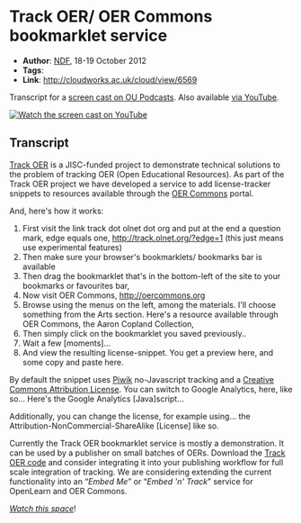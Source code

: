 # Track OER/ OER Commons bookmarklet service #

* **Author**: [NDF][@ndf], 18-19 October 2012
* **Tags**:
* **Link**: <http://cloudworks.ac.uk/cloud/view/6569>


Transcript for a [screen cast on OU Podcasts][pod]. Also available [via YouTube][youtube-list].

[![Watch the screen cast on YouTube][youtube-img]][youtube-vid]

## Transcript ##

[Track OER][toer] is a JISC-funded project to demonstrate technical solutions to the problem of tracking OER (Open Educational Resources). As part of the Track OER project we have developed a service to add license-tracker snippets to resources available through the [OER Commons][oerc] portal.

And, here's how it works:

 1. First visit the link track dot olnet dot org and put at the end a question mark, edge equals one, <http://track.olnet.org/?edge=1> (this just means use experimental features)
 2. Then make sure your browser's bookmarklets/ bookmarks bar is available
 3. Then drag the bookmarklet that's in the bottom-left of the site to your bookmarks or favourites bar,
 4. Now visit OER Commons, <http://oercommons.org>
 5. Browse using the menus on the left, among the materials. I'll choose something from the Arts section. Here's a resource available through OER Commons, the Aaron Copland Collection,
 6. Then simply click on the bookmarklet you saved previously..
 7. Wait a few [moments]…
 8. And view the resulting license-snippet. You get a preview here, and some copy and paste here.

By default the snippet uses [Piwik][piwik] no-Javascript tracking and a [Creative Commons Attribution License][cc-by]. You can switch to Google Analytics, here, like so… Here's the Google Analytics [Java]script…

Additionally, you can change the license, for example using… the Attribution-NonCommercial-ShareAlike [License] like so.

Currently the Track OER bookmarklet service is mostly a demonstration. It can be used by a publisher on small batches of OERs. Download the [Track OER code][code] and consider integrating it into your publishing workflow for full scale integration of tracking. We are considering extending the current functionality into an “*Embed Me*” or “*Embed 'n' Track*” service for OpenLearn and OER Commons.

[*Watch this space*][toer]!


[pod]: http://podcast.open.ac.uk/pod/trackoer#!b9379af9b7
[youtube-vid]: http://youtu.be/UWCBAt8_UH4 "Watch the screen cast on YouTube"
[youtube-img]: http://i2.ytimg.com/vi/UWCBAt8_UH4/hqdefault.jpg
[youtube-list]: http://youtube.com/playlist?list=PLbk9PlEH5tn1tLS3oXh_zYUJ5AczPOCpM
[toer]: http://track.olnet.org/
[blog]: http://cloudworks.ac.uk/tag/view/TrackOER
[code]: https://github.com/IET-OU/trackoer-core
[b2s]: http://labspace.open.ac.uk/b2s
[capret]: http://capret.mitoeit.org/
[piwik]: http://piwik.org/
[oerc]: http://oercommons.org/
[ccapi]: http://api.creativecommons.org/
[ccfm]: http://creativecommons.org/choose/
[cc-by]: http://creativecommons.org/licenses/by/3.0/
[ci]: http://codeigniter.com/
[@ndf]: http://twitter.com/nfreear

